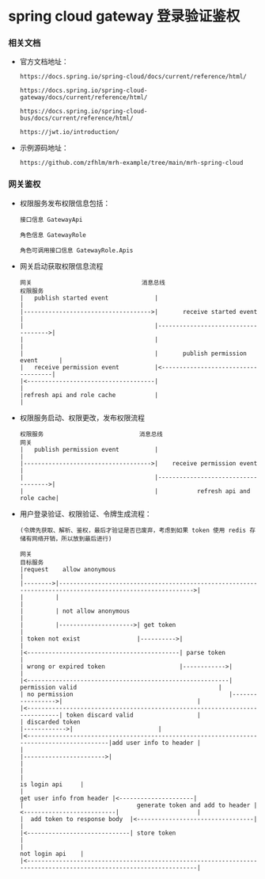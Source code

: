 
# spring cloud gateway 登录验证鉴权

### 相关文档

  * 官方文档地址：

        https://docs.spring.io/spring-cloud/docs/current/reference/html/

        https://docs.spring.io/spring-cloud-gateway/docs/current/reference/html/

        https://docs.spring.io/spring-cloud-bus/docs/current/reference/html/

        https://jwt.io/introduction/

  * 示例源码地址：

        https://github.com/zfhlm/mrh-example/tree/main/mrh-spring-cloud

### 网关鉴权

  * 权限服务发布权限信息包括：

        接口信息 GatewayApi

        角色信息 GatewayRole

        角色可调用接口信息 GatewayRole.Apis

  * 网关启动获取权限信息流程

        网关                               消息总线                            权限服务
        |   publish started event             |                                     |
        |------------------------------------>|       receive started event         |
        |                                     |------------------------------------>|
        |                                     |                                     |
        |                                     |       publish permission event      |
        |   receive permission event          |<------------------------------------|
        |<------------------------------------|                                     |
        |refresh api and role cache           |                                     |

  * 权限服务启动、权限更改，发布权限流程

        权限服务                           消息总线                                网关
        |   publish permission event          |                                     |
        |------------------------------------>|    receive permission event         |
        |                                     |------------------------------------>|
        |                                     |           refresh api and role cache|

  * 用户登录验证、权限验证、令牌生成流程：

        (令牌先获取、解析、鉴权，最后才验证是否已废弃，考虑到如果 token 使用 redis 存储有网络开销，所以放到最后进行)

        网关                                                                                                            目标服务
        |request    allow anonymous                                                                                          |
        |-------->|--------------------------------------------------------------------------------------------------------->|
        |         |                                                                                                          |
        |         | not allow anonymous                                                                                      |
        |         |--------------------->| get token                                                                         |
        | token not exist                |---------->|                                                                       |
        |<-------------------------------------------| parse token                                                           |
        | wrong or expired token                     |------------>|                                                         |
        |<---------------------------------------------------------| permission valid                                        |
        | no permission                                            |----------------->|                                      |
        |<----------------------------------------------------------------------------| token discard valid                  |
        | discarded token                                                             |------------>|                        |
        |<------------------------------------------------------------------------------------------|add user info to header |
        |                                                                                           |----------------------->|
        |                                                                                                                    |
        |                                                                                                   is login api     |
        |                                                                   get user info from header |<---------------------|
        |                                generate token and add to header |<--------------------------|                      |
        |  add token to response body  |<---------------------------------|                                                  |
        |<-----------------------------| store token                                                                         |
        |                                                                                                   not login api    |
        |<-------------------------------------------------------------------------------------------------------------------|

